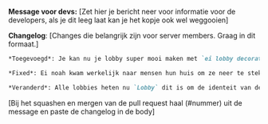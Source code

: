 **Message voor devs:**
[Zet hier je bericht neer voor informatie voor de developers, als je dit leeg laat kan je het kopje ook wel weggooien]

**Changelog**:
[Changes die belangrijk zijn voor server members. Graag in dit formaat.]
```md
*Toegevoegd*: Je kan nu je lobby super mooi maken met `ei lobby decorate`

*Fixed*: Ei noah kwam werkelijk naar mensen hun huis om ze neer te steken, dit is nu gefixt

*Veranderd*: Alle lobbies heten nu `Lobby` dit is om de identeit van de lobby owner te beschermen
```

[Bij het squashen en mergen van de pull request haal (#nummer) uit de message en paste de changelog in de body]
